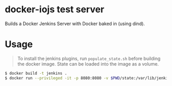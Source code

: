 # docker-iojs test server

Builds a Docker Jenkins Server with Docker baked in (using dind).

# Usage

> To install the jenkins plugins, run `populate_state.sh` before building the docker image. State can be loaded into the image as a volume.

```sh
$ docker build -t jenkins .
$ docker run --privileged -it -p 8080:8080 -v $PWD/state:/var/lib/jenkins jenkins
```
